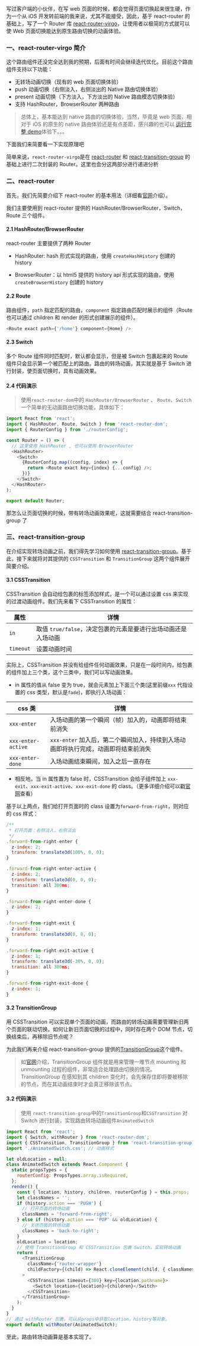 写过客户端的小伙伴，在写 web 页面的时候，都会觉得页面切换起来很生硬，作为一个从 iOS 开发转前端的我来说，尤其不能接受，因此，基于 react-router 的基础上，写了一个 Router 库 [react-router-virgo](https://github.com/JackXJR/react-router-virgo)，让使用者以极简的方式就可以使 Web 页面切换能达到原生路由切换的动画体验。

### 一、react-router-virgo 简介

这个路由组件还没完全达到我的预期，后面有时间会继续迭代优化。目前这个路由组件支持以下功能：

- 无转场动画切换（现有的 web 页面切换体验）
- push 动画切换（右侧淡入，右侧淡出的 Native 路由切换体验）
- present 动画切换（下方淡入，下方淡出的 Native 路由模态切换体验）
- 支持 HashRouter，BrowserRouter 两种路由

> 总体上，基本能达到 native 路由的切换体验，当然，毕竟是 web 页面，相对于 iOS 的原生的 native 路由体验还是有点差距，感兴趣的也可以 [运行完整 demo](https://github.com/JackXJR/react-router-virgo)体验下。。。

下面我们来简要看一下实现原理吧

简单来说，`react-router-virgo`是在 [react-router](https://reacttraining.com/react-router/web/guides/quick-start) 和 [react-transition-group](https://reactcommunity.org/react-transition-group/#Transition-prop-mountOnEnter) 的基础上进行二次封装的 Router。这里也会分这两部分进行递进分析

### 二、react-router

首先，我们先简要介绍下 react-router 的基本用法（详细看[官网](https://reacttraining.com/react-router/web/guides/quick-start)介绍）。

我们主要使用到 react-router 提供的 HashRouter/BrowserRouter，Switch，Route 三个组件。

#### 2.1 HashRouter/BrowserRouter

react-router 主要提供了两种 Router

- HashRouter: hash 形式实现的路由，使用 `createHashHistory` 创建的 history

- BrowserRouter：以 html5 提供的 history api 形式实现的路由，使用 `createBrowserHistory` 创建的 history

#### 2.2 Route

路由组件，`path` 指定匹配的路由，`component` 指定路由匹配时展示的组件（Route 也可以通过 children 和 render 的形式创建展示的组件）。

```javascript
<Route exact path={'/home'} component={Home} />
```

#### 2.3 Switch

多个 Route 组件同时匹配时，默认都会显示，但是被 Switch 包裹起来的 Route 组件只会显示第一个被匹配上的路由。路由的转场动画，其实就是基于 Switch 进行封装，使页面切换时，具有动画效果。

#### 2.4 代码演示

> 使用`react-router-dom`中的 `HashRouter/BrowserRouter` 、 `Route`、`Switch` 一个简单的无动画路由切换功能，具体如下：

```javascript
import React from 'react';
import { HashRouter, Route, Switch } from 'react-router-dom';
import { RouterConfig } from './routerConfig';

const Router = () => (
  // 这里使用 HashRouter , 也可以使用 BrowserRouter
  <HashRouter>
    <Switch>
      {RouterConfig.map((config, index) => {
        return <Route exact key={index} {...config} />;
      })}
    </Switch>
  </HashRouter>
);

export default Router;
```

那怎么让页面切换的时候，带有转场动画效果呢，这就需要结合 react-transition-group 了

### 三、react-transition-group

在介绍实现转场动画之前，我们得先学习如何使用 [react-transition-group](https://reactcommunity.org/react-transition-group/#Transition-prop-mountOnEnter)。基于此，接下来就将对其提供的 `CSSTransition` 和 `TransitionGroup` 这两个组件展开简要介绍。

#### 3.1 CSSTransition

CSSTransition 会自动给包裹的标签添加样式，是一个可以通过设置 css 来实现的过渡动画组件。我们先来看下 CSSTransition 的属性：

| 属性      | 详情                                                          |
| --------- | ------------------------------------------------------------- |
| `in`      | 取值 `true/false`，决定包裹的元素是要进行出场动画还是入场动画 |
| `timeout` | 设置动画时间                                                  |

实际上，CSSTransition 并没有给组件任何动画效果，只是在一段时间内，给包裹的组件加上三个类，这个三类中，我们可以写动画效果。

- in 属性的值从 false 变为 true，就会元素加上下面三个类(这里前缀`xxx` 代指设置的 css 类型，默认是`fade`)，即执行入场动画：

| css 类             | 详情                                                                               |
| ------------------ | ---------------------------------------------------------------------------------- |
| `xxx-enter`        | 入场动画的第一个瞬间（帧）加入的，动画即将结束前消失                               |
| `xxx-enter-active` | `xxx-enter` 加入后，第二个瞬间加入，持续到入场动画即将执行完成，动画即将结束前消失 |
| `xxx-enter-done`   | 入场动画结束瞬间，加入之后一直存在                                                 |

- 相反地，当 in 属性置为 false 时，CSSTransition 会给子组件加上 `xxx-exit`、`xxx-exit-active`、`xxx-exit-done` 的 class。（更多详细介绍可以戳[官网](http://reactcommunity.org/react-transition-group/css-transition)查看）

基于以上两点，我们给打开页面时的 class 设置为`forward-from-right`，则对应的 css 样式：

```javascript
/**
 * 打开页面：右侧淡入，右侧淡出
 */
.forward-from-right-enter {
  z-index: 2;
  transform: translate3d(100%, 0, 0);
}

.forward-from-right-enter-active {
  z-index: 2;
  transform: translate3d(0, 0, 0);
  transition: all 300ms;
}

.forward-from-right-enter-done {
  z-index: 2;
}

.forward-from-right-exit {
  z-index: 1;
  transform: translate3d(0, 0, 0);
}

.forward-from-right-exit-active {
  z-index: 1;
  transform: translate3d(-30%, 0, 0);
  transition: all 300ms;
}

.forward-from-right-exit-done {
  z-index: 1;
}
```

#### 3.2 TransitionGroup

用 CSSTransition 可以实现单个页面的动画，而路由的转场动画需要管理新旧两个页面的联动切换。如何让新旧页面切换的过程中，同时存在两个 DOM 节点，切换结束后，再移除旧节点呢？

为此我们再来介绍 react-transition-group 提供的[TransitionGroup](https://reactcommunity.org/react-transition-group/transition-group)这个组件。

> 如[官网](https://reactcommunity.org/react-transition-group/transition-group)介绍，TransitionGroup 组件就是用来管理一堆节点 mounting 和 unmounting 过程的组件，非常适合处理路由切换的情况。TransitionGroup 在感知到其 children 变化时，会先保存住即将要被移除的节点，而在其动画结束时才会真正移除该节点。

#### 3.2 代码演示

> 使用 `react-transition-group`中的`TransitionGroup`和`CSSTransition` 对 Switch 进行封装，实现路由转场动画组件`AnimatedSwitch`

```javascript
import React from 'react';
import { Switch, withRouter } from 'react-router-dom';
import { CSSTransition, TransitionGroup } from 'react-transition-group';
import './AnimatedSwitch.css'; // 动画样式

let oldLocation = null;
class AnimatedSwitch extends React.Component {
  static propsTypes = {
    routerConfig: PropsTypes.array.isRequired,
  };
  render() {
    const { location, history, children, routerConfig } = this.props;
    let classNames = '';
    if (history.action === 'PUSH') {
      // 打开页面的转场动画
      classNames = 'forward-from-right';
    } else if (history.action === 'POP' && oldLocation) {
      // 关闭页面的转场动画
      classNames = 'back-to-right';
    }
    oldLocation = location;
    // 使用 TransitionGroup 和 CSSTransition 包裹 Switch，实现转场动画
    return (
      <TransitionGroup
        className={'router-wrapper'}
        childFactory={(child) => React.cloneElement(child, { classNames })}
      >
        <CSSTransition timeout={300} key={location.pathname}>
          <Switch location={location}>{children}</Switch>
        </CSSTransition>
      </TransitionGroup>
    );
  }
}
// 通过 withRouter 包裹，可以从props中获取location，history等对象。
export default withRouter(AnimatedSwitch);
```

至此，路由转场动画算是基本实现了。
